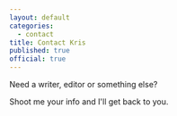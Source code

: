 ```yaml
---
layout: default
categories:
  - contact
title: Contact Kris
published: true
official: true
---
```



Need a writer, editor or something else?

Shoot me your info and I'll get back to you.
